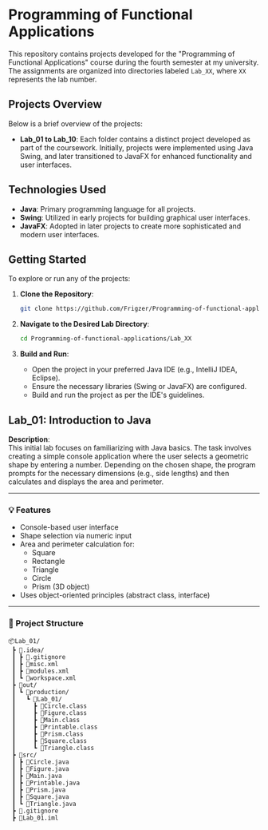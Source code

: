 # Programming of Functional Applications

This repository contains projects developed for the "Programming of Functional Applications" course during the fourth semester at my university. The assignments are organized into directories labeled `Lab_XX`, where `XX` represents the lab number.

## Projects Overview

Below is a brief overview of the projects:

- **Lab_01 to Lab_10**: Each folder contains a distinct project developed as part of the coursework. Initially, projects were implemented using Java Swing, and later transitioned to JavaFX for enhanced functionality and user interfaces.

## Technologies Used

- **Java**: Primary programming language for all projects.
- **Swing**: Utilized in early projects for building graphical user interfaces.
- **JavaFX**: Adopted in later projects to create more sophisticated and modern user interfaces.

## Getting Started

To explore or run any of the projects:

1. **Clone the Repository**:

   ```bash
   git clone https://github.com/Frigzer/Programming-of-functional-applications.git
   ```
   
2. **Navigate to the Desired Lab Directory**:

   ```bash
   cd Programming-of-functional-applications/Lab_XX
   ```

3. **Build and Run**:

   - Open the project in your preferred Java IDE (e.g., IntelliJ IDEA, Eclipse).
   - Ensure the necessary libraries (Swing or JavaFX) are configured.
   - Build and run the project as per the IDE's guidelines.

## Lab_01: Introduction to Java

**Description**:  
This initial lab focuses on familiarizing with Java basics. The task involves creating a simple console application where the user selects a geometric shape by entering a number. Depending on the chosen shape, the program prompts for the necessary dimensions (e.g., side lengths) and then calculates and displays the area and perimeter.

---

### 💡 Features

- Console-based user interface
- Shape selection via numeric input
- Area and perimeter calculation for:
  - Square
  - Rectangle
  - Triangle
  - Circle
  - Prism (3D object)
- Uses object-oriented principles (abstract class, interface)

---

### 📁 Project Structure

```
📦Lab_01/
 ┣ 📂.idea/
 ┃ ┣ 📜.gitignore
 ┃ ┣ 📜misc.xml
 ┃ ┣ 📜modules.xml
 ┃ ┗ 📜workspace.xml
 ┣ 📂out/
 ┃ ┗ 📂production/
 ┃   ┗ 📂Lab_01/
 ┃     ┣ 🧮Circle.class
 ┃     ┣ 🧮Figure.class
 ┃     ┣ 🧮Main.class
 ┃     ┣ 🧮Printable.class
 ┃     ┣ 🧮Prism.class
 ┃     ┣ 🧮Square.class
 ┃     ┗ 🧮Triangle.class
 ┣ 📂src/
 ┃ ┣ 📜Circle.java
 ┃ ┣ 📜Figure.java
 ┃ ┣ 📜Main.java
 ┃ ┣ 📜Printable.java
 ┃ ┣ 📜Prism.java
 ┃ ┣ 📜Square.java
 ┃ ┗ 📜Triangle.java
 ┣ 📜.gitignore
 ┣ 📜Lab_01.iml

   
```
